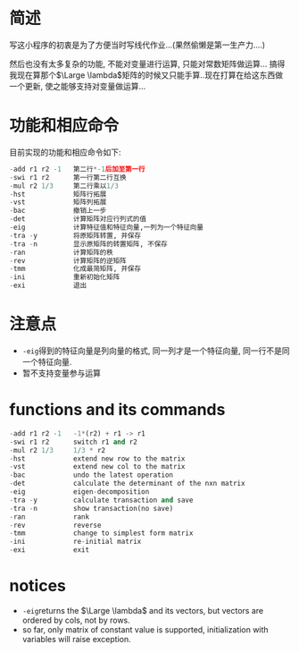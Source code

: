 # 简述

写这小程序的初衷是为了方便当时写线代作业...(果然偷懒是第一生产力....)

然后也没有太多复杂的功能, 不能对变量进行运算, 只能对常数矩阵做运算... 搞得我现在算那个$\Large \lambda$矩阵的时候又只能手算..现在打算在给这东西做一个更新, 使之能够支持对变量做运算...

# 功能和相应命令

目前实现的功能和相应命令如下:

 ```python
-add r1 r2 -1   第二行*-1后加至第一行
-swi r1 r2      第一行第二行互换
-mul r2 1/3     第二行乘以1/3
-hst            矩阵行拓展
-vst            矩阵列拓展
-bac            撤销上一步
-det            计算矩阵对应行列式的值
-eig            计算特征值和特征向量,一列为一个特征向量
-tra -y         将原矩阵转置, 并保存
-tra -n         显示原矩阵的转置矩阵, 不保存
-ran            计算矩阵的秩
-rev            计算矩阵的逆矩阵
-tmm            化成最简矩阵, 并保存
-ini            重新初始化矩阵
-exi            退出
 ```

# 注意点

-   `-eig`得到的特征向量是列向量的格式, 同一列才是一个特征向量, 同一行不是同一个特征向量.
-   暂不支持变量参与运算

# functions and its commands

```python
-add r1 r2 -1   -1*(r2) + r1 -> r1
-swi r1 r2      switch r1 and r2
-mul r2 1/3     1/3 * r2
-hst            extend new row to the matrix 
-vst            extend new col to the matrix
-bac            undo the latest operation
-det            calculate the determinant of the nxn matrix
-eig            eigen-decomposition
-tra -y         calculate transaction and save
-tra -n         show transaction(no save)
-ran            rank
-rev            reverse
-tmm            change to simplest form matrix
-ini            re-initial matrix
-exi            exit
```

# notices

-   `-eig`returns the $\Large \lambda$ and its vectors, but vectors are ordered by cols, not by rows.
-   so far, only matrix of constant value is supported, initialization with variables will raise exception.